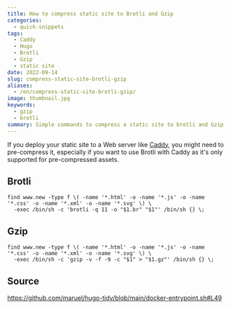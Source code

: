 ```yaml
---
title: How to compress static site to Brotli and Gzip
categories:
  - quick-snippets
tags:
  - Caddy
  - Hugo
  - Brotli
  - Gzip
  - static site
date: 2022-09-14
slug: compress-static-site-brotli-gzip
aliases:
  - /en/compress-static-site-brotli-gzip/
image: thumbnail.jpg
keywords:
  - gzip
  - brotli
summary: Simple commands to compress a static site to brotli and Gzip
---
```


If you deploy your static site to a Web server like [Caddy](https://caddyserver.com), you might need to pre-compress it, especially if you want to use Brotli with Caddy as it's only supported for pre-compressed assets.


## Brotli
```
find www.new -type f \( -name '*.html' -o -name '*.js' -o -name '*.css' -o -name '*.xml' -o -name '*.svg' \) \
  -exec /bin/sh -c 'brotli -q 11 -o "$1.br" "$1"' /bin/sh {} \;
```

## Gzip
```
find www.new -type f \( -name '*.html' -o -name '*.js' -o -name '*.css' -o -name '*.xml' -o -name '*.svg' \) \
  -exec /bin/sh -c 'gzip -v -f -9 -c "$1" > "$1.gz"' /bin/sh {} \;
```

## Source
https://github.com/maruel/hugo-tidy/blob/main/docker-entrypoint.sh#L49